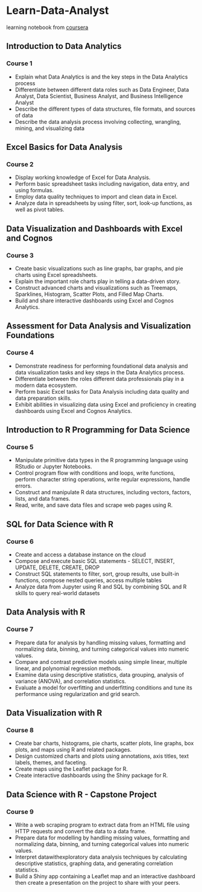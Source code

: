# Learn-Data-Analyst

learning notebook from [coursera](https://www.coursera.org/professional-certificates/ibm-data-analyst-r-excel?)

## Introduction to Data Analytics
### Course 1
- Explain what Data Analytics is and the key steps in the Data Analytics process
- Differentiate between different data roles such as Data Engineer, Data Analyst, Data Scientist, Business Analyst, and Business Intelligence Analyst
- Describe the different types of data structures, file formats, and sources of data
- Describe the data analysis process involving collecting, wrangling, mining, and visualizing data

## Excel Basics for Data Analysis
### Course 2
- Display working knowledge of Excel for Data Analysis.
- Perform basic spreadsheet tasks including navigation, data entry, and using formulas.
- Employ data quality techniques to import and clean data in Excel.
- Analyze data in spreadsheets by using filter, sort, look-up functions, as well as pivot tables.

## Data Visualization and Dashboards with Excel and Cognos
### Course 3

- Create basic visualizations such as line graphs, bar graphs, and pie charts using Excel spreadsheets.
- Explain the important role charts play in telling a data-driven story. 
- Construct advanced charts and visualizations such as Treemaps, Sparklines, Histogram, Scatter Plots, and Filled Map Charts.
- Build and share interactive dashboards using Excel and Cognos Analytics.

## Assessment for Data Analysis and Visualization Foundations
### Course 4

- Demonstrate readiness for performing foundational data analysis and data visualization tasks and key steps in the Data Analytics process.
- Differentiate between the roles different data professionals play in a modern data ecosystem.
- Perform basic Excel tasks for Data Analysis including data quality and data preparation skills.
- Exhibit abilities in visualizing data using Excel and proficiency in creating dashboards using Excel and Cognos Analytics.

## Introduction to R Programming for Data Science
### Course 5

- Manipulate primitive data types in the R programming language using RStudio or Jupyter Notebooks.
- Control program flow with conditions and loops, write functions, perform character string operations, write regular expressions, handle errors. 
- Construct and manipulate R data structures, including vectors, factors, lists, and data frames.
- Read, write, and save data files and scrape web pages using R. 

## SQL for Data Science with R
### Course 6

- Create and access a database instance on the cloud
- Compose and execute basic SQL statements - SELECT, INSERT, UPDATE, DELETE, CREATE, DROP
- Construct SQL statements to filter, sort, group results, use built-in functions, compose nested queries, access multiple tables
- Analyze data from Jupyter using R and SQL by combining SQL and R skills to query real-world datasets

## Data Analysis with R
### Course 7

- Prepare data for analysis by handling missing values, formatting and normalizing data, binning, and turning categorical values into numeric values.
- Compare and contrast predictive models using simple linear, multiple linear, and polynomial regression methods.
- Examine data using descriptive statistics, data grouping, analysis of variance (ANOVA), and correlation statistics.
- Evaluate a model for overfitting and underfitting conditions and tune its performance using regularization and grid search.

## Data Visualization with R
### Course 8

- Create bar charts, histograms, pie charts, scatter plots, line graphs, box plots, and maps using R and related packages. 
- Design customized charts and plots using annotations, axis titles, text labels, themes, and faceting. 
- Create maps using the Leaflet package for R. 
- Create interactive dashboards using the Shiny package for R.

## Data Science with R - Capstone Project
### Course 9

- Write a web scraping program to extract data from an HTML file using HTTP requests and convert the data to a data frame.
- Prepare data for modelling by handling missing values, formatting and normalizing data, binning, and turning categorical values into numeric values.
- Interpret datawithexploratory data analysis techniques by calculating descriptive statistics, graphing data, and generating correlation statistics.
- Build a Shiny app containing a Leaflet map and an interactive dashboard then create a presentation on the project to share with your peers.
